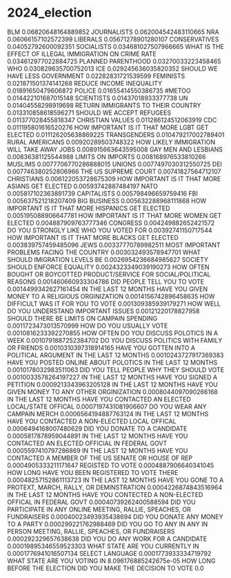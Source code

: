 # 2024_election

BLM 0.06820648164889852
JOURNALISTS 0.062004542483110665
NRA 0.06066157102572399
LIBERALS 0.05671278901280107
CONSERVATIVES 0.04052792600092351
SOCIALISTS 0.034681027507966665
WHAT IS THE EFFECT OF ILLEGAL IMMIGRATION ON CRIME RATE 0.034612977022884725
PLANNED PARENTHOOD 0.03270033223458465
WHO 0.030829635700752013
ICE 0.029245636035820352
SHOULD WE HAVE LESS GOVERNMENT 0.02282831721539599
FEMINISTS 0.021871501374141268
REDUCE INCOME INEQUALITY 0.01891650479606872
POLICE 0.01655414550386735
#METOO 0.014422101687015148
SCIENTISTS 0.01437018933377738
UN 0.01404558298919698
RETURN IMMIGRANTS TO THEIR COUNTRY 0.013310858618596271
SHOULD WE ACCEPT REFUGEES 0.011377028455818347
CHRISTIAN VALUES 0.011286124512063919
CDC 0.011195801616520276
HOW IMPORTANT IS IT THAT MORE LGBT GET ELECTED 0.011126205638869225
TRANSGENDERS 0.010479217002789401
RURAL AMERICANS 0.00920289503748322
HOW LIKELY IMMIGRATION WILL TAKE AWAY JOBS 0.008915663643595008
GAY MEN AND LESBIANS 0.00836381125544988
LIMITS ON IMPORTS 0.008168976533810266
MUSLIMS 0.0077706770286888015
UNIONS 0.0077497030312550725
DEI 0.007746380252806966
THE US SUPREME COURT 0.00741827564712107
CHRISTIANS 0.006122053728675309
HOW IMPORTANT IS IT THAT MORE ASIANS GET ELECTED 0.00593742887484197
NATO 0.005817102363891739
CAPITALISTS 0.005798496659759416
FBI 0.005637521218207409
BIG BUSINESS 0.005632288968111868
HOW IMPORTANT IS IT THAT MORE HISPANICS GET ELECTED 0.005195088906647781
HOW IMPORTANT IS IT THAT MORE WOMEN GET ELECTED 0.004887909763777346
CONGRESS 0.004249882652421572
DO YOU STRONGLY LIKE WHO YOU VOTED FOR 0.00392741150717544
HOW IMPORTANT IS IT THAT MORE BLACKS GET ELECTED 0.003839757459485096
JEWS 0.00337770789982511
MOST IMPORTANT PROBLEMS FACING THE COUNTRY 0.003032493578947701
WHAT SHOULD IMIGRATION LEVELS BE 0.0026954236684985627
SOCIETY SHOULD ENFORCE EQUALITY 0.0024323349039190273
HOW OFTEN BOUGHT OR BOYCOTTED PRODUCT/SERVICE FOR SOCIAL/POLITICAL REASONS 0.001460660933304786
DID PEOPLE TELL YOU TO VOTE 0.0014499342627161454
IN THE LAST 12 MONTHS HAVE YOU GIVEN MONEY TO A RELIGIOUS ORGINIZATION 0.0014156742896458635
HOW DIFFICULT WAS IT FOR YOU TO VOTE 0.001309385939179271
HOW WELL DO YOU UNDERSTAND IMPORTANT ISSUES 0.00121220178827958
SHOULD THERE BE LIMITS ON CAMPAIN SPENDING 0.0011723473013570999
HOW DO YOU USUALLY VOTE 0.0010816233392270855
HOW OFTEN DO YOU DISCUSS POLOTICS IN A WEEK 0.0010791887252384702
DO YOU DISCUSS POLITICS WITH FAMILY OR FRIENDS 0.0010310397318914165
HAVE YOU GOTTEN INTO A POLITICAL ARGUMENT IN THE LAST 12 MONTHS 0.0010243727917369383
HAVE YOU POSTED ONLINE ABOUT POLOTICS IN THE LAST 12 MONTHS 0.0010178032983511063
DID YOU TELL PEOPLE WHY THEY SHOULD VOTE 0.0010033578264197227
IN THE LAST 12 MONTHS HAVE YOU SIGNED A PETITION 0.0009213343963205128
IN THE LAST 12 MONTHS HAVE YOU GIVEN MONEY TO ANY OTHER ORGINIZATION 0.0008044097090266168
IN THE LAST 12 MONTHS HAVE YOU CONTACTED AN ELECTED LOCAL/STATE OFFICAL 0.0007197431081906607
DO YOU WEAR ANY CAMPAIN MERCH 0.0006564194887763124
IN THE LAST 12 MONTHS HAVE YOU CONTACTED A NON-ELECTED LOCAL OFFICAL 0.0006494168007480629
DID YOU DONATE TO A CANDIDATE 0.0005817878959044891
IN THE LAST 12 MONTHS HAVE YOU CONTACTED AN ELECTED OFFICIAL IN FEDERAL GOVT 0.0005597410797286869
IN THE LAST 12 MONTHS HAVE YOU CONTACTED A MEMBER OF THE US SENATE OR HOUSE OF REP 0.0004905333211171647
REGISTED TO VOTE 0.0004887906640341045
HOW LONG HAVE YOU BEEN REGISTERED TO VOTE THERE 0.00048257152861113723
IN THE LAST 12 MONTHS HAVE YOU GONE TO A PROTEXT, MARCH, RALLY, OR DEMINSTRATION 0.0004226874843516964
IN THE LAST 12 MONTHS HAVE YOU CONTECTED A NON-ELECTED OFFICAL IN FEDERAL GOVT 0.00040739262400588594
DID YOU PARTICIPATE IN ANY ONLINE MEETING, RALLIE, SPEACHES, OR FUNDRAISERS 0.00040023493935438694
DID YOU DONATE ANY MONEY TO A PARTY 0.000299221762988469
DID YOU GO TO ANY IN ANY IN PERSON MEETING, RALLIE, SPEACHES, OR FUNDRAISERS 0.000292329657638638
DID YOU DO ANY WORK FOR A CANDIDATE 0.00019895346559523303
WHAT STATE ARE YOU CURRENTLY IN 0.0001776941016507134
SELECT LANGUAGE 0.0001773933334719792
WHAT STATE ARE YOU VOTING IN 8.096176885242675e-05
HOW LONG BEFORE THE ELECTION DID YOU MAKE THE DECISION TO VOTE 0.0